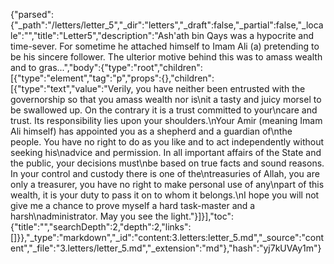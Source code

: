 {"parsed":{"_path":"/letters/letter_5","_dir":"letters","_draft":false,"_partial":false,"_locale":"","title":"Letter5","description":"Ash'ath bin Qays was a hypocrite and time-sever. For sometime he attached himself to Imam Ali (a) pretending to be his sincere follower. The ulterior motive behind this was to amass wealth and to gras...","body":{"type":"root","children":[{"type":"element","tag":"p","props":{},"children":[{"type":"text","value":"Verily, you have neither been entrusted with the governorship so that you amass wealth nor is\nit a tasty and juicy morsel to be swallowed up. On the contrary it is a trust committed to your\ncare and trust. Its responsibility lies upon your shoulders.\nYour Amir (meaning Imam Ali himself) has appointed you as a shepherd and a guardian of\nthe people. You have no right to do as you like and to act independently without seeking his\nadvice and permission. In all important affairs of the State and the public, your decisions must\nbe based on true facts and sound reasons. In your control and custody there is one of the\ntreasuries of Allah, you are only a treasurer, you have no right to make personal use of any\npart of this wealth, it is your duty to pass it on to whom it belongs.\nI hope you will not give me a chance to prove myself a hard task-master and a harsh\nadministrator. May you see the light."}]}],"toc":{"title":"","searchDepth":2,"depth":2,"links":[]}},"_type":"markdown","_id":"content:3.letters:letter_5.md","_source":"content","_file":"3.letters/letter_5.md","_extension":"md"},"hash":"yj7kUVAy1m"}